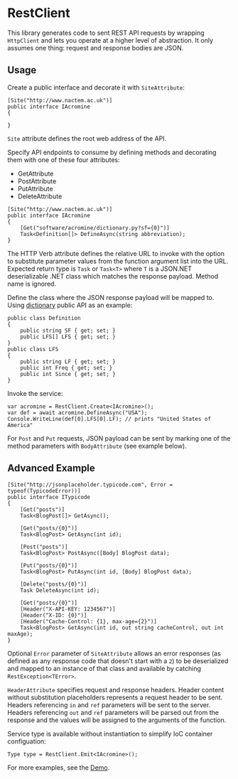 # RestClient

This library generates code to sent REST API requests by wrapping `HttpClient` and lets you operate at a higher level of abstraction. It only assumes one thing: request and response bodies are JSON.

## Usage

Create a public interface and decorate it with `SiteAttribute`:

```
[Site("http://www.nactem.ac.uk")]
public interface IAcromine
{

}
```

`Site` attribute defines the root web address of the API.

Specify API endpoints to consume by defining methods and decorating them with one of these four attributes:
* GetAttribute
* PostAttribute
* PutAttribute
* DeleteAttribute
```
[Site("http://www.nactem.ac.uk")]
public interface IAcromine
{
    [Get("software/acromine/dictionary.py?sf={0}")]
    Task<Definition[]> DefineAsync(string abbreviation);
}
```
The HTTP Verb attribute defines the relative URL to invoke with the option to substitute parameter values from the function argument list into the URL. Expected return type is `Task` or `Task<T>` where `T` is a JSON.NET deserializable .NET class which matches the response payload. Method name is ignored.

Define the class where the JSON response payload will be mapped to. Using [dictionary](http://www.nactem.ac.uk/software/acromine/rest.html) public API as an example:
```
public class Definition
{
    public string SF { get; set; }
    public LFS[] LFS { get; set; }
}
public class LFS
{
    public string LF { get; set; }
    public int Freq { get; set; }
    public int Since { get; set; }
}
```

Invoke the service:
```
var acromine = RestClient.Create<IAcromine>();
var def = await acromine.DefineAsync("USA");
Console.WriteLine(def[0].LFS[0].LF); // prints "United States of America"
```

For `Post` and `Put` requests, JSON payload can be sent by marking one of the method parameters with `BodyAttribute` (see example below).

## Advanced Example
```
[Site("http://jsonplaceholder.typicode.com", Error = typeof(TypicodeError))]
public interface ITypicode
{
    [Get("posts")]
    Task<BlogPost[]> GetAsync();

    [Get("posts/{0}")]
    Task<BlogPost> GetAsync(int id);

    [Post("posts")]
    Task<BlogPost> PostAsync([Body] BlogPost data);

    [Put("posts/{0}")]
    Task<BlogPost> PutAsync(int id, [Body] BlogPost data);

    [Delete("posts/{0}")]
    Task DeleteAsync(int id);

    [Get("posts/{0}")]
    [Header("X-API-KEY: 1234567")]
    [Header("X-ID: {0}")]
    [Header("Cache-Control: {1}, max-age={2}")]
    Task<BlogPost> GetAsync(int id, out string cacheControl, out int maxAge);
}
```
Optional `Error` parameter of `SiteAttribute` allows an error responses (as defined as any response code that doesn't start with a `2`) to be deserialized and mapped to an instance of that class and available by catching `RestException<TError>`.

`HeaderAttribute` specifies request and response headers. Header content without substitution placeholders represents a request header to be sent. Headers referencing `in` and `ref` parameters will be sent to the server. Headers referencing `out` and `ref` parameters will be parsed out from the response and the values will be assigned to the arguments of the function.

Service type is available without instantiation to simplify IoC container configuation:
```
Type type = RestClient.Emit<IAcromine>();
```

For more examples, see the [Demo](https://github.com/dmitrynogin/RestClients/blob/master/Demo/Program.cs).
